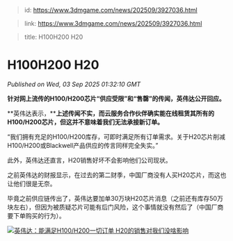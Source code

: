 > id: https://www.3dmgame.com/news/202509/3927036.html

> link: https://www.3dmgame.com/news/202509/3927036.html

> title: H100H200 H20

# H100H200 H20
_Published on Wed, 03 Sep 2025 01:32:10 GMT_

**针对网上流传的H100/H200芯片“供应受限”和“售罄”的传闻，英伟达公开回应。**

**英伟达表示，****上述传闻不实，而云服务合作伙伴确实能在线租赁其所有的H100/H200芯片，但这并不意味着我们无法承接新订单。**

“我们拥有充足的H100/H200库存，可即时满足所有订单需求。关于H20芯片削减H100/H200或Blackwell产品供应的传言同样完全失实。”

此外，英伟达还直言，H20销售好坏不会影响他们公司现状。

之前英伟达的财报显示，在过去的第二财季，中国厂商没有人买H20芯片，而这也让他们很是无奈。

毕竟之前供应链传出了，英伟达要加单30万块H20芯片消息（之前还有库存50万块左右），但因为被质疑芯片可能有后门风险，这个事情就没有然后了（中国厂商要下单购买的行为）。

[![英伟达：能满足H100/H200一切订单 H20的销售对我们没啥影响](https://img.3dmgame.com/uploads/images/xiaz/20250903/1756863065_236509.png)](https://img1.mydrivers.com/img/20250903/25cb60c5c96b49aea36fafd9da9a3f96.png)

